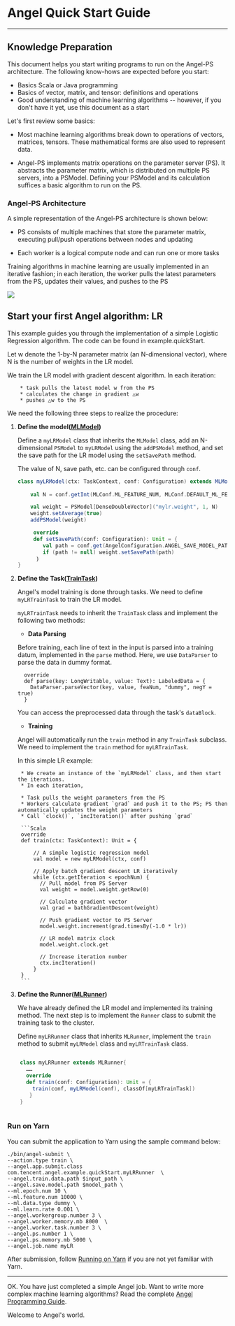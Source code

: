 # Angel Quick Start Guide

---

## Knowledge Preparation

This document helps you start writing programs to run on the Angel-PS architecture. The following know-hows are expected before you start:
  
* Basics Scala or Java programming
* Basics of vector, matrix, and tensor: definitions and operations
* Good understanding of machine learning algorithms -- however, if you don't have it yet, use this document as a start

Let's first review some basics:

* Most machine learning algorithms break down to operations of vectors, matrices, tensors. These mathematical forms are also used to represent data. 

* Angel-PS implements matrix operations on the parameter server (PS). It abstracts the parameter matrix, which is distributed on multiple PS servers, into a PSModel. Defining your PSModel and its calculation suffices a basic algorithm to run on the PS.
  

### Angel-PS Architecture

A simple representation of the Angel-PS architecture is shown below:

* PS consists of multiple machines that store the parameter matrix, executing pull/push operations between nodes and updating

* Each worker is a logical compute node and can run one or more tasks

Training algorithms in machine learning are usually implemented in an iterative fashion; in each iteration, the worker pulls the latest parameters from the PS, updates their values, and pushes to the PS

![](../img/brief_structure.png)


## Start your first Angel algorithm: LR

This example guides you through the implementation of a simple Logistic Regression algorithm. The code can be found in example.quickStart.

Let w denote the 1-by-N parameter matrix (an N-dimensional vector), where N is the number of weights in the LR model. 

We train the LR model with gradient descent algorithm. In each iteration:

        * task pulls the latest model w from the PS
        * calculates the change in gradient △w
        * pushes △w to the PS

We need the following three steps to realize the procedure:

1. **Define the model([MLModel](../apis/MLModel.md))**

	Define a `myLRModel` class that inherits the `MLModel` class, add an N-dimensional `PSModel` to  `myLRModel` using the `addPSModel` method, and set the save path for the LR model using the `setSavePath` method.
	
	The value of N, save path, etc. can be configured through `conf`.
	 
	

	```Scala
	class myLRModel(ctx: TaskContext, conf: Configuration) extends MLModel(ctx){
		
		val N = conf.getInt(MLConf.ML_FEATURE_NUM, MLConf.DEFAULT_ML_FEATURE_NUM)

		val weight = PSModel[DenseDoubleVector]("mylr.weight", 1, N)
		weight.setAverage(true)
		addPSModel(weight)

		 override 
		 def setSavePath(conf: Configuration): Unit = {
			val path = conf.get(AngelConfiguration.ANGEL_SAVE_MODEL_PATH)
			if (path != null) weight.setSavePath(path)
		  ｝
	}
	```
2. **Define the Task([TrainTask](../apis/Task.md))**

	Angel's model training is done through tasks. We need to define `myLRTrainTask` to train the LR model.

	`myLRTrainTask` needs to inherit the `TrainTask` class and implement the following two methods:

	* **Data Parsing**    

	Before training, each line of text in the input is parsed into a training datum, implemented in the `parse` method. Here, we use `DataParser` to parse the data in dummy format.

	```
	  override
	  def parse(key: LongWritable, value: Text): LabeledData = {
	    DataParser.parseVector(key, value, feaNum, "dummy", negY = true)
	  }
	```

	You can access the preprocessed data through the task's `dataBlock`.

	* **Training**

	Angel will automatically run the `train` method in any `TrainTask` subclass. We need to implement the `train` method for `myLRTrainTask`.

	In this simple LR example:

        * We create an instance of the `myLRModel` class, and then start the iterations. 
        * In each iteration, 

		* Task pulls the weight parameters from the PS
		* Workers calculate gradient `grad` and push it to the PS; PS then automatically updates the weight parameters 
		* Call `clock()`, `incIteration()` after pushing `grad` 

		```Scala
		override
		def train(ctx: TaskContext): Unit = {
			
			// A simple logistic regression model
			val model = new myLRModel(ctx, conf)
			
			// Apply batch gradient descent LR iteratively
			while (ctx.getIteration < epochNum) {
			  // Pull model from PS Server
			  val weight = model.weight.getRow(0)
			
			  // Calculate gradient vector
			  val grad = bathGradientDescent(weight)
			
			  // Push gradient vector to PS Server
			  model.weight.increment(grad.timesBy(-1.0 * lr))
			
			  // LR model matrix clock
			  model.weight.clock.get
			
			  // Increase iteration number
			  ctx.incIteration()
			}
		}
		```
  
3. **Define the Runner([MLRunner](../apis/MLRunner.md))**

	We have already defined the LR model and implemented its training method. The next step is to implement the `Runner` class to submit the training task to the cluster.

	Define `myLRRunner` class that inherits `MLRunner`, implement the `train` method to submit `myLRModel` class and `myLRTrainTask` class.

	
```Scala

	class myLRRunner extends MLRunner{
	  ……
	  override
	  def train(conf: Configuration): Unit = {
	    train(conf, myLRModel(conf), classOf[myLRTrainTask])
	   }
	}
	
```

### Run on Yarn

You can submit the application to Yarn using the sample command below:

```
./bin/angel-submit \
--action.type train \
--angel.app.submit.class com.tencent.angel.example.quickStart.myLRRunner  \
--angel.train.data.path $input_path \
--angel.save.model.path $model_path \
--ml.epoch.num 10 \
--ml.feature.num 10000 \
--ml.data.type dummy \
--ml.learn.rate 0.001 \
--angel.workergroup.number 3 \
--angel.worker.memory.mb 8000  \
--angel.worker.task.number 3 \
--angel.ps.number 1 \
--angel.ps.memory.mb 5000 \
--angel.job.name myLR
```

After submission, follow [Running on Yarn](../deploy/run_on_yarn.md) if you are not yet familiar with Yarn.


----
OK. You have just completed a simple Angel job. Want to write more complex machine learning algorithms? Read the complete [Angel Programming Guide](../programmers_guide/angel_programing_guide.md). 

Welcome to Angel's world. 



